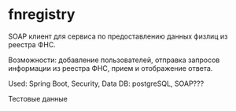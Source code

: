 # fnregistry

SOAP клиент для сервиса по предоставлению данных физлиц из реестра ФНС.

Возможности: добавление пользователей, отправка запросов информации из реестра ФНС, прием и отображение ответа.

Used: Spring Boot, Security, Data DB: postgreSQL, SOAP???

Тестовые данные
